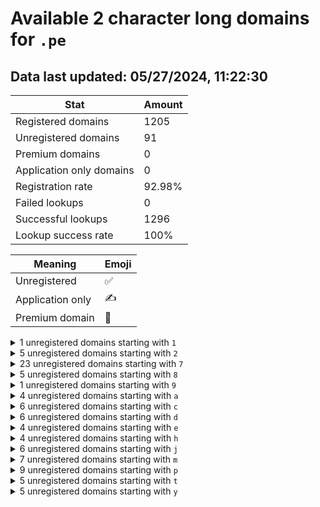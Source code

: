 # Available 2 character long domains for `.pe`

## Data last updated: 05/27/2024, 11:22:30

|Stat|Amount|
|--|--|
|Registered domains|1205|
|Unregistered domains|91|
|Premium domains|0|
|Application only domains|0|
|Registration rate|92.98%|
|Failed lookups|0|
|Successful lookups|1296|
|Lookup success rate|100%|


|Meaning|Emoji|
|--|--|
|Unregistered|:white_check_mark:|
|Application only|:writing_hand:|
|Premium domain|:gem:|

<details>
<summary>1 unregistered domains starting with <bold><code>1</code></bold></summary>

|Type|Domain|
|--|--|
|:white_check_mark:|`19.pe`|
</details>
<details>
<summary>5 unregistered domains starting with <bold><code>2</code></bold></summary>

|Type|Domain|
|--|--|
|:white_check_mark:|`2a.pe`|
|:white_check_mark:|`2b.pe`|
|:white_check_mark:|`2c.pe`|
|:white_check_mark:|`2d.pe`|
|:white_check_mark:|`2e.pe`|
</details>
<details>
<summary>23 unregistered domains starting with <bold><code>7</code></bold></summary>

|Type|Domain|
|--|--|
|:white_check_mark:|`70.pe`|
|:white_check_mark:|`71.pe`|
|:white_check_mark:|`77.pe`|
|:white_check_mark:|`78.pe`|
|:white_check_mark:|`7c.pe`|
|:white_check_mark:|`7d.pe`|
|:white_check_mark:|`7e.pe`|
|:white_check_mark:|`7f.pe`|
|:white_check_mark:|`7g.pe`|
|:white_check_mark:|`7h.pe`|
|:white_check_mark:|`7i.pe`|
|:white_check_mark:|`7j.pe`|
|:white_check_mark:|`7k.pe`|
|:white_check_mark:|`7l.pe`|
|:white_check_mark:|`7m.pe`|
|:white_check_mark:|`7n.pe`|
|:white_check_mark:|`7p.pe`|
|:white_check_mark:|`7q.pe`|
|:white_check_mark:|`7r.pe`|
|:white_check_mark:|`7s.pe`|
|:white_check_mark:|`7t.pe`|
|:white_check_mark:|`7u.pe`|
|:white_check_mark:|`7w.pe`|
</details>
<details>
<summary>5 unregistered domains starting with <bold><code>8</code></bold></summary>

|Type|Domain|
|--|--|
|:white_check_mark:|`8a.pe`|
|:white_check_mark:|`8b.pe`|
|:white_check_mark:|`8c.pe`|
|:white_check_mark:|`8d.pe`|
|:white_check_mark:|`8e.pe`|
</details>
<details>
<summary>1 unregistered domains starting with <bold><code>9</code></bold></summary>

|Type|Domain|
|--|--|
|:white_check_mark:|`93.pe`|
</details>
<details>
<summary>4 unregistered domains starting with <bold><code>a</code></bold></summary>

|Type|Domain|
|--|--|
|:white_check_mark:|`aa.pe`|
|:white_check_mark:|`ab.pe`|
|:white_check_mark:|`ac.pe`|
|:white_check_mark:|`ad.pe`|
</details>
<details>
<summary>6 unregistered domains starting with <bold><code>c</code></bold></summary>

|Type|Domain|
|--|--|
|:white_check_mark:|`cc.pe`|
|:white_check_mark:|`co.pe`|
|:white_check_mark:|`cp.pe`|
|:white_check_mark:|`cq.pe`|
|:white_check_mark:|`cr.pe`|
|:white_check_mark:|`cs.pe`|
</details>
<details>
<summary>6 unregistered domains starting with <bold><code>d</code></bold></summary>

|Type|Domain|
|--|--|
|:white_check_mark:|`d5.pe`|
|:white_check_mark:|`d6.pe`|
|:white_check_mark:|`d7.pe`|
|:white_check_mark:|`d8.pe`|
|:white_check_mark:|`d9.pe`|
|:white_check_mark:|`dc.pe`|
</details>
<details>
<summary>4 unregistered domains starting with <bold><code>e</code></bold></summary>

|Type|Domain|
|--|--|
|:white_check_mark:|`ea.pe`|
|:white_check_mark:|`eb.pe`|
|:white_check_mark:|`em.pe`|
|:white_check_mark:|`en.pe`|
</details>
<details>
<summary>4 unregistered domains starting with <bold><code>h</code></bold></summary>

|Type|Domain|
|--|--|
|:white_check_mark:|`hg.pe`|
|:white_check_mark:|`hh.pe`|
|:white_check_mark:|`hi.pe`|
|:white_check_mark:|`hj.pe`|
</details>
<details>
<summary>6 unregistered domains starting with <bold><code>j</code></bold></summary>

|Type|Domain|
|--|--|
|:white_check_mark:|`j0.pe`|
|:white_check_mark:|`j1.pe`|
|:white_check_mark:|`j2.pe`|
|:white_check_mark:|`j3.pe`|
|:white_check_mark:|`j4.pe`|
|:white_check_mark:|`jz.pe`|
</details>
<details>
<summary>7 unregistered domains starting with <bold><code>m</code></bold></summary>

|Type|Domain|
|--|--|
|:white_check_mark:|`mg.pe`|
|:white_check_mark:|`mh.pe`|
|:white_check_mark:|`mi.pe`|
|:white_check_mark:|`mj.pe`|
|:white_check_mark:|`mk.pe`|
|:white_check_mark:|`ml.pe`|
|:white_check_mark:|`mm.pe`|
</details>
<details>
<summary>9 unregistered domains starting with <bold><code>p</code></bold></summary>

|Type|Domain|
|--|--|
|:white_check_mark:|`pk.pe`|
|:white_check_mark:|`pl.pe`|
|:white_check_mark:|`pm.pe`|
|:white_check_mark:|`pn.pe`|
|:white_check_mark:|`po.pe`|
|:white_check_mark:|`pp.pe`|
|:white_check_mark:|`pq.pe`|
|:white_check_mark:|`pt.pe`|
|:white_check_mark:|`pu.pe`|
</details>
<details>
<summary>5 unregistered domains starting with <bold><code>t</code></bold></summary>

|Type|Domain|
|--|--|
|:white_check_mark:|`tm.pe`|
|:white_check_mark:|`tn.pe`|
|:white_check_mark:|`to.pe`|
|:white_check_mark:|`tp.pe`|
|:white_check_mark:|`tq.pe`|
</details>
<details>
<summary>5 unregistered domains starting with <bold><code>y</code></bold></summary>

|Type|Domain|
|--|--|
|:white_check_mark:|`yi.pe`|
|:white_check_mark:|`yj.pe`|
|:white_check_mark:|`yk.pe`|
|:white_check_mark:|`yl.pe`|
|:white_check_mark:|`ym.pe`|
</details>